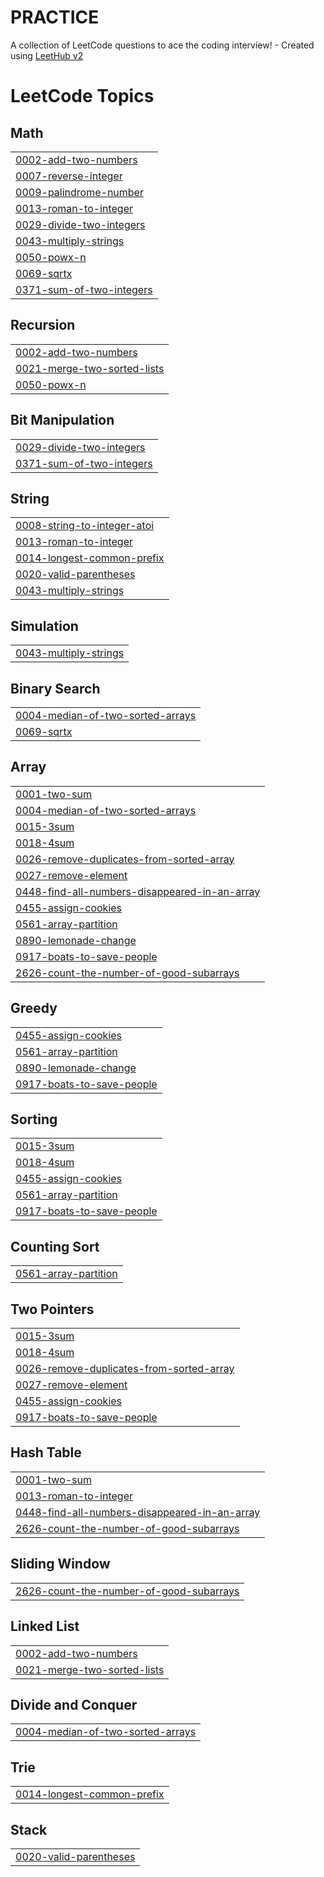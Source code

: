 # PRACTICE
A collection of LeetCode questions to ace the coding interview! - Created using [LeetHub v2](https://github.com/arunbhardwaj/LeetHub-2.0)

<!---LeetCode Topics Start-->
# LeetCode Topics
## Math
|  |
| ------- |
| [0002-add-two-numbers](https://github.com/Prabhasree15/PRACTICE/tree/master/0002-add-two-numbers) |
| [0007-reverse-integer](https://github.com/Prabhasree15/PRACTICE/tree/master/0007-reverse-integer) |
| [0009-palindrome-number](https://github.com/Prabhasree15/PRACTICE/tree/master/0009-palindrome-number) |
| [0013-roman-to-integer](https://github.com/Prabhasree15/PRACTICE/tree/master/0013-roman-to-integer) |
| [0029-divide-two-integers](https://github.com/Prabhasree15/PRACTICE/tree/master/0029-divide-two-integers) |
| [0043-multiply-strings](https://github.com/Prabhasree15/PRACTICE/tree/master/0043-multiply-strings) |
| [0050-powx-n](https://github.com/Prabhasree15/PRACTICE/tree/master/0050-powx-n) |
| [0069-sqrtx](https://github.com/Prabhasree15/PRACTICE/tree/master/0069-sqrtx) |
| [0371-sum-of-two-integers](https://github.com/Prabhasree15/PRACTICE/tree/master/0371-sum-of-two-integers) |
## Recursion
|  |
| ------- |
| [0002-add-two-numbers](https://github.com/Prabhasree15/PRACTICE/tree/master/0002-add-two-numbers) |
| [0021-merge-two-sorted-lists](https://github.com/Prabhasree15/PRACTICE/tree/master/0021-merge-two-sorted-lists) |
| [0050-powx-n](https://github.com/Prabhasree15/PRACTICE/tree/master/0050-powx-n) |
## Bit Manipulation
|  |
| ------- |
| [0029-divide-two-integers](https://github.com/Prabhasree15/PRACTICE/tree/master/0029-divide-two-integers) |
| [0371-sum-of-two-integers](https://github.com/Prabhasree15/PRACTICE/tree/master/0371-sum-of-two-integers) |
## String
|  |
| ------- |
| [0008-string-to-integer-atoi](https://github.com/Prabhasree15/PRACTICE/tree/master/0008-string-to-integer-atoi) |
| [0013-roman-to-integer](https://github.com/Prabhasree15/PRACTICE/tree/master/0013-roman-to-integer) |
| [0014-longest-common-prefix](https://github.com/Prabhasree15/PRACTICE/tree/master/0014-longest-common-prefix) |
| [0020-valid-parentheses](https://github.com/Prabhasree15/PRACTICE/tree/master/0020-valid-parentheses) |
| [0043-multiply-strings](https://github.com/Prabhasree15/PRACTICE/tree/master/0043-multiply-strings) |
## Simulation
|  |
| ------- |
| [0043-multiply-strings](https://github.com/Prabhasree15/PRACTICE/tree/master/0043-multiply-strings) |
## Binary Search
|  |
| ------- |
| [0004-median-of-two-sorted-arrays](https://github.com/Prabhasree15/PRACTICE/tree/master/0004-median-of-two-sorted-arrays) |
| [0069-sqrtx](https://github.com/Prabhasree15/PRACTICE/tree/master/0069-sqrtx) |
## Array
|  |
| ------- |
| [0001-two-sum](https://github.com/Prabhasree15/PRACTICE/tree/master/0001-two-sum) |
| [0004-median-of-two-sorted-arrays](https://github.com/Prabhasree15/PRACTICE/tree/master/0004-median-of-two-sorted-arrays) |
| [0015-3sum](https://github.com/Prabhasree15/PRACTICE/tree/master/0015-3sum) |
| [0018-4sum](https://github.com/Prabhasree15/PRACTICE/tree/master/0018-4sum) |
| [0026-remove-duplicates-from-sorted-array](https://github.com/Prabhasree15/PRACTICE/tree/master/0026-remove-duplicates-from-sorted-array) |
| [0027-remove-element](https://github.com/Prabhasree15/PRACTICE/tree/master/0027-remove-element) |
| [0448-find-all-numbers-disappeared-in-an-array](https://github.com/Prabhasree15/PRACTICE/tree/master/0448-find-all-numbers-disappeared-in-an-array) |
| [0455-assign-cookies](https://github.com/Prabhasree15/PRACTICE/tree/master/0455-assign-cookies) |
| [0561-array-partition](https://github.com/Prabhasree15/PRACTICE/tree/master/0561-array-partition) |
| [0890-lemonade-change](https://github.com/Prabhasree15/PRACTICE/tree/master/0890-lemonade-change) |
| [0917-boats-to-save-people](https://github.com/Prabhasree15/PRACTICE/tree/master/0917-boats-to-save-people) |
| [2626-count-the-number-of-good-subarrays](https://github.com/Prabhasree15/PRACTICE/tree/master/2626-count-the-number-of-good-subarrays) |
## Greedy
|  |
| ------- |
| [0455-assign-cookies](https://github.com/Prabhasree15/PRACTICE/tree/master/0455-assign-cookies) |
| [0561-array-partition](https://github.com/Prabhasree15/PRACTICE/tree/master/0561-array-partition) |
| [0890-lemonade-change](https://github.com/Prabhasree15/PRACTICE/tree/master/0890-lemonade-change) |
| [0917-boats-to-save-people](https://github.com/Prabhasree15/PRACTICE/tree/master/0917-boats-to-save-people) |
## Sorting
|  |
| ------- |
| [0015-3sum](https://github.com/Prabhasree15/PRACTICE/tree/master/0015-3sum) |
| [0018-4sum](https://github.com/Prabhasree15/PRACTICE/tree/master/0018-4sum) |
| [0455-assign-cookies](https://github.com/Prabhasree15/PRACTICE/tree/master/0455-assign-cookies) |
| [0561-array-partition](https://github.com/Prabhasree15/PRACTICE/tree/master/0561-array-partition) |
| [0917-boats-to-save-people](https://github.com/Prabhasree15/PRACTICE/tree/master/0917-boats-to-save-people) |
## Counting Sort
|  |
| ------- |
| [0561-array-partition](https://github.com/Prabhasree15/PRACTICE/tree/master/0561-array-partition) |
## Two Pointers
|  |
| ------- |
| [0015-3sum](https://github.com/Prabhasree15/PRACTICE/tree/master/0015-3sum) |
| [0018-4sum](https://github.com/Prabhasree15/PRACTICE/tree/master/0018-4sum) |
| [0026-remove-duplicates-from-sorted-array](https://github.com/Prabhasree15/PRACTICE/tree/master/0026-remove-duplicates-from-sorted-array) |
| [0027-remove-element](https://github.com/Prabhasree15/PRACTICE/tree/master/0027-remove-element) |
| [0455-assign-cookies](https://github.com/Prabhasree15/PRACTICE/tree/master/0455-assign-cookies) |
| [0917-boats-to-save-people](https://github.com/Prabhasree15/PRACTICE/tree/master/0917-boats-to-save-people) |
## Hash Table
|  |
| ------- |
| [0001-two-sum](https://github.com/Prabhasree15/PRACTICE/tree/master/0001-two-sum) |
| [0013-roman-to-integer](https://github.com/Prabhasree15/PRACTICE/tree/master/0013-roman-to-integer) |
| [0448-find-all-numbers-disappeared-in-an-array](https://github.com/Prabhasree15/PRACTICE/tree/master/0448-find-all-numbers-disappeared-in-an-array) |
| [2626-count-the-number-of-good-subarrays](https://github.com/Prabhasree15/PRACTICE/tree/master/2626-count-the-number-of-good-subarrays) |
## Sliding Window
|  |
| ------- |
| [2626-count-the-number-of-good-subarrays](https://github.com/Prabhasree15/PRACTICE/tree/master/2626-count-the-number-of-good-subarrays) |
## Linked List
|  |
| ------- |
| [0002-add-two-numbers](https://github.com/Prabhasree15/PRACTICE/tree/master/0002-add-two-numbers) |
| [0021-merge-two-sorted-lists](https://github.com/Prabhasree15/PRACTICE/tree/master/0021-merge-two-sorted-lists) |
## Divide and Conquer
|  |
| ------- |
| [0004-median-of-two-sorted-arrays](https://github.com/Prabhasree15/PRACTICE/tree/master/0004-median-of-two-sorted-arrays) |
## Trie
|  |
| ------- |
| [0014-longest-common-prefix](https://github.com/Prabhasree15/PRACTICE/tree/master/0014-longest-common-prefix) |
## Stack
|  |
| ------- |
| [0020-valid-parentheses](https://github.com/Prabhasree15/PRACTICE/tree/master/0020-valid-parentheses) |
<!---LeetCode Topics End-->